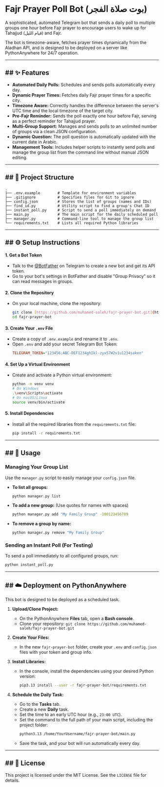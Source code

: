 # Fajr Prayer Poll Bot (بوت صلاة الفجر)

A sophisticated, automated Telegram bot that sends a daily poll to multiple groups one hour before Fajr prayer to encourage users to wake up for Tahajjud (قيام الليل) and Fajr.

The bot is timezone-aware, fetches prayer times dynamically from the Aladhan API, and is designed to be deployed on a server like PythonAnywhere for 24/7 operation.

---

## ## ✨ Features

- **Automated Daily Polls:** Schedules and sends polls automatically every day.
- **Dynamic Prayer Times:** Fetches daily Fajr prayer times for a specific city.
- **Timezone Aware:** Correctly handles the difference between the server's UTC time and the local timezone of the target city.
- **Pre-Fajr Reminder:** Sends the poll exactly one hour before Fajr, serving as a perfect reminder for Tahajjud prayer.
- **Multi-Group Support:** Manages and sends polls to an unlimited number of groups via a clean JSON configuration.
- **Dynamic Question:** The poll question is automatically updated with the current date in Arabic.
- **Management Tools:** Includes helper scripts to instantly send polls and manage the group list from the command line without manual JSON editing.

---

## ## 📂 Project Structure

```
.
├── .env.example        # Template for environment variables
├── .gitignore          # Specifies files for Git to ignore
├── config.json         # Stores the list of groups (names and IDs)
├── find_id.py          # Utility script to find a group's Chat ID
├── instant_poll.py     # Script to send a poll immediately on demand
├── main.py             # The main script for the daily scheduled poll
├── manager.py          # Command-line tool to manage the group list
└── requirements.txt    # Lists all required Python libraries
```

---

## ## ⚙️ Setup Instructions

#### 1. Get a Bot Token
- Talk to the [@BotFather](https://t.me/BotFather) on Telegram to create a new bot and get its API token.
- Go to your bot's settings in BotFather and disable "Group Privacy" so it can read messages in groups.

#### 2. Clone the Repository
- On your local machine, clone the repository:
  ```bash
  git clone [https://github.com/muhamed-saleh/fajr-prayer-bot.git](https://github.com/muhamed-saleh/fajr-prayer-bot.git)
  cd fajr-prayer-bot
  ```

#### 3. Create Your `.env` File
- Create a copy of `.env.example` and rename it to `.env`.
- Open `.env` and add your secret Telegram Bot Token:
  ```ini
  TELEGRAM_TOKEN="123456:ABC-DEF1234ghIkl-zyx57W2v1u1234saken"
  ```

#### 4. Set Up a Virtual Environment
- Create and activate a Python virtual environment:
  ```bash
  python -m venv venv
  # On Windows
  .\venv\Scripts\activate
  # On macOS/Linux
  source venv/bin/activate
  ```

#### 5. Install Dependencies
- Install all the required libraries from the `requirements.txt` file:
  ```bash
  pip install -r requirements.txt
  ```

---

## ## 🚀 Usage

### Managing Your Group List
Use the `manager.py` script to easily manage your `config.json` file.

- **To list all groups:**
  ```bash
  python manager.py list
  ```
- **To add a new group:** (Use quotes for names with spaces)
  ```bash
  python manager.py add "My Family Group" -100123456789
  ```
- **To remove a group by name:**
  ```bash
  python manager.py remove "My Family Group"
  ```

### Sending an Instant Poll (For Testing)
To send a poll immediately to all configured groups, run:
```bash
python instant_poll.py
```

---

## ## ☁️ Deployment on PythonAnywhere

This bot is designed to be deployed as a scheduled task.

1.  **Upload/Clone Project:**
    - On the PythonAnywhere **Files** tab, open a **Bash console**.
    - Clone your repository: `git clone https://github.com/muhamed-saleh/fajr-prayer-bot.git`

2.  **Create Your Files:**
    - In the new `fajr-prayer-bot` folder, create your `.env` and `config.json` files with your token and group info.

3.  **Install Libraries:**
    - In the console, install the dependencies using your desired Python version:
      ```bash
      pip3.13 install --user -r fajr-prayer-bot/requirements.txt
      ```

4.  **Schedule the Daily Task:**
    - Go to the **Tasks** tab.
    - Create a new **Daily** task.
    - Set the time to an early UTC hour (e.g., `23:00 UTC`).
    - Set the command to the full path of your main script, including the project folder:
      ```bash
      python3.13 /home/YourUsername/fajr-prayer-bot/main.py
      ```
    - Save the task, and your bot will run automatically every day.

---

## ## 📄 License
This project is licensed under the MIT License. See the `LICENSE` file for details.